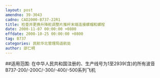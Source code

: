 ```yaml
---
layout: post
amendno: 39-3043
cadno: CAD2000-B737-22R1
title: 检查并更换升降舵调整片推杆末端连接螺帽和螺栓
date: 2000-11-07 00:00:00 +0800
effdate: 2000-10-25 00:00:00 +0800
tag: B737
categories: 民航华北管理局适航处
author: 邵仁明
---
```


##适用范围:
在中华人民共和国注册的、生产线号为1至2939(含)的所有波音B737-200/-200C/-300/-400/-500系列飞机

